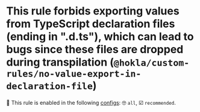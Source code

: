 # This rule forbids exporting values from TypeScript declaration files (ending in ".d.ts"), which can lead to bugs since these files are dropped during transpilation (`@hokla/custom-rules/no-value-export-in-declaration-file`)

💼 This rule is enabled in the following [configs](https://github.com/hokla-org/eslint-plugin-custom-rules): 🤓 `all`, ☑️ `recommended`.

<!-- end auto-generated rule header -->
